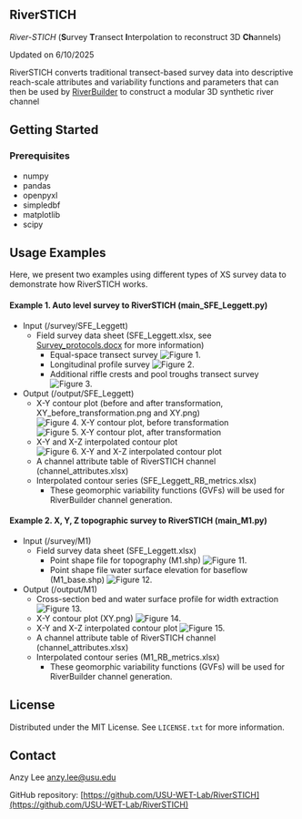 ## RiverSTICH

_River-STICH_ (**S**urvey **T**ransect **I**nterpolation to reconstruct 3D **Ch**annels)

Updated on 6/10/2025

RiverSTICH converts traditional transect-based survey data into descriptive reach-scale attributes and variability functions and parameters that can then be used by [RiverBuilder](https://github.com/Pasternack-Lab/RiverBuilder) to construct a modular 3D synthetic river channel 


<!-- GETTING STARTED -->
## Getting Started

### Prerequisites

* numpy
* pandas
* openpyxl
* simpledbf
* matplotlib
* scipy

<!-- USAGE EXAMPLES -->
## Usage Examples

Here, we present two examples using different types of XS survey data to demonstrate how RiverSTICH works.

#### Example 1. Auto level survey to RiverSTICH (main_SFE_Leggett.py)

- Input (/survey/SFE_Leggett)
    - Field survey data sheet (SFE_Leggett.xlsx, see [Survey_protocols.docx](/survey/SFE_Leggett/Survey_protocols.docx) for more information)
        - Equal-space transect survey
![Figure 1.](/survey/SFE_Leggett/survey1.png)
        - Longitudinal profile survey
![Figure 2.](/survey/SFE_Leggett/survey2.png)
        - Additional riffle crests and pool troughs transect survey
![Figure 3.](/survey/SFE_Leggett/survey3.png)
- Output (/output/SFE_Leggett)
    - X-Y contour plot (before and after transformation, XY_before_transformation.png and XY.png)
![Figure 4. X-Y contour plot, before transformation](/output/SFE_Leggett/XY_before_transformation.png) 
![Figure 5. X-Y contour plot, after transformation](/output/SFE_Leggett/XY.png)
    - X-Y and X-Z interpolated contour plot 
![Figure 6. X-Y and X-Z interpolated contour plot](/output/SFE_Leggett/XYZ_contours.png)
    - A channel attribute table of RiverSTICH channel (channel_attributes.xlsx)
    - Interpolated contour series (SFE_Leggett_RB_metrics.xlsx)
        - These geomorphic variability functions (GVFs) will be used for RiverBuilder channel generation.

#### Example 2. X, Y, Z topographic survey to RiverSTICH (main_M1.py)

- Input (/survey/M1)
    - Field survey data sheet (SFE_Leggett.xlsx)
        - Point shape file for topography (M1.shp)
![Figure 11.](/survey/M1/M1.png)
        - Point shape file water surface elevation for baseflow (M1_base.shp)
![Figure 12.](/survey/M1/M1_base.png)
- Output (/output/M1)
    - Cross-section bed and water surface profile for width extraction
![Figure 13.](/output/M1/XS/x_0.png)
    - X-Y contour plot (XY.png)
![Figure 14.](/output/M1/XY.png)
    - X-Y and X-Z interpolated contour plot 
![Figure 15.](/output/M1/XYZ_contours.png)
    - A channel attribute table of RiverSTICH channel (channel_attributes.xlsx)
    - Interpolated contour series (M1_RB_metrics.xlsx)
        - These geomorphic variability functions (GVFs) will be used for RiverBuilder channel generation.
<!---
<p align="center" width="100%">
<img width="50%" src="/SFE_Leggett_hand_param_calc/HAND_BM/SRCs_extended.png" alt="output3">
</p>
-->


<!-- LICENSE -->
## License

Distributed under the MIT License. See `LICENSE.txt` for more information.



<!-- CONTACT -->
## Contact

Anzy Lee anzy.lee@usu.edu

GitHub repository: [https://github.com/USU-WET-Lab/RiverSTICH](https://github.com/USU-WET-Lab/RiverSTICH)


<!-- ACKNOWLEDGMENTS 
## Acknowledgments


<p align="right">(<a href="#readme-top">back to top</a>)</p>

